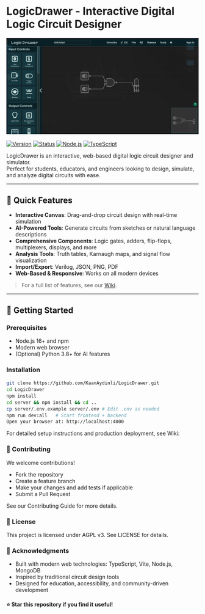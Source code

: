 # LogicDrawer - Interactive Digital Logic Circuit Designer

![LogicDrawer Logo](public/images/LogicDrawerImg.png)

[![Version](https://img.shields.io/badge/version-1.0.0-green.svg)](package.json)
[![Status](https://img.shields.io/badge/status-public-brightgreen.svg)]()
[![Node.js](https://img.shields.io/badge/Node.js-16+-blue.svg)](https://nodejs.org/)
[![TypeScript](https://img.shields.io/badge/TypeScript-5.6+-blue.svg)](https://www.typescriptlang.org/)

LogicDrawer is an interactive, web-based digital logic circuit designer and simulator.  
Perfect for students, educators, and engineers looking to design, simulate, and analyze digital circuits with ease.

---

## 🚀 Quick Features

- **Interactive Canvas**: Drag-and-drop circuit design with real-time simulation
- **AI-Powered Tools**: Generate circuits from sketches or natural language descriptions
- **Comprehensive Components**: Logic gates, adders, flip-flops, multiplexers, displays, and more
- **Analysis Tools**: Truth tables, Karnaugh maps, and signal flow visualization
- **Import/Export**: Verilog, JSON, PNG, PDF
- **Web-Based & Responsive**: Works on all modern devices

> For a full list of features, see our [Wiki](https://github.com/KaanAydinli/LogicDrawer/wiki).

---

## 🎯 Getting Started

### Prerequisites

- Node.js 16+ and npm
- Modern web browser
- (Optional) Python 3.8+ for AI features

### Installation

```bash
git clone https://github.com/KaanAydinli/LogicDrawer.git
cd LogicDrawer
npm install
cd server && npm install && cd ..
cp server/.env.example server/.env # Edit .env as needed
npm run dev:all   # Start frontend + backend
Open your browser at: http://localhost:4000
```

For detailed setup instructions and production deployment, see Wiki:

### 🤝 Contributing

We welcome contributions!

- Fork the repository
- Create a feature branch
- Make your changes and add tests if applicable
- Submit a Pull Request

See our Contributing Guide for more details.

### 📝 License

This project is licensed under AGPL v3. See LICENSE for details.

### 🙏 Acknowledgments

- Built with modern web technologies: TypeScript, Vite, Node.js, MongoDB
- Inspired by traditional circuit design tools
- Designed for education, accessibility, and community-driven development

#### ⭐ Star this repository if you find it useful!

